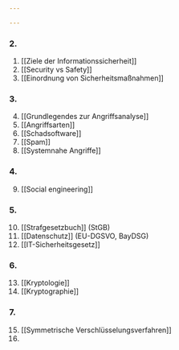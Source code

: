 ```yaml
---

---
```

### 2.
1. [[Ziele der Informationssicherheit]]
2. [[Security vs Safety]]
3. [[Einordnung von Sicherheitsmaßnahmen]]

### 3.
4. [[Grundlegendes zur Angriffsanalyse]]
5. [[Angriffsarten]]
6. [[Schadsoftware]]
7. [[Spam]]
8. [[Systemnahe Angriffe]]

### 4.
9. [[Social engineering]]

### 5. 
10. [[Strafgesetzbuch]] (StGB)
11. [[Datenschutz]] (EU-DGSVO, BayDSG)
12. [[IT-Sicherheitsgesetz]]

### 6.
13. [[Kryptologie]]
14. [[Kryptographie]]

### 7. 
15.  [[Symmetrische Verschlüsselungsverfahren]]
16. 